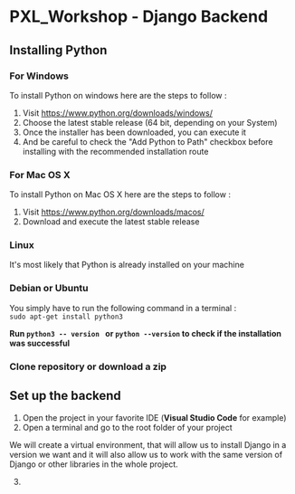 # PXL_Workshop - Django Backend
## Installing Python
### For Windows
To install Python on windows here are the steps to follow : <br />
1) Visit https://www.python.org/downloads/windows/ 
2) Choose the latest stable release (64 bit, depending on your System)
3) Once the installer has been downloaded, you can execute it
4) And be careful to check the "Add Python to Path" checkbox before installing with the recommended installation route

### For Mac OS X
To install Python on Mac OS X here are the steps to follow : <br />
1) Visit https://www.python.org/downloads/macos/
2) Download and execute the latest stable release 

### Linux
It's most likely that Python is already installed on your machine

### Debian or Ubuntu
You simply have to run the following command in a terminal : <br />
``` sudo apt-get install python3 ```

**Run ```python3 -- version ``` or ```python --version``` to check if the installation was successful**

### Clone repository or download a zip

## Set up the backend
1) Open the project in your favorite IDE (**Visual Studio Code** for example)
2) Open a terminal and go to the root folder of your project <br />


We will create a virtual environment, that will allow us to install Django in a version we want and it will also allow us to work with the same version of Django or other libraries in the whole project.

3) 
